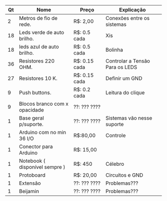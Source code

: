 | Qt |           Nome                 |    Preço      |         Explicação                |
|----|--------------------------------|---------------|-----------------------------------|
| 2  | Metros de fio de rede.         | R$: 2,00      | Conexões entre os sistemas        |
| 18 | Leds verde de auto brilho.     | R$: 0.5 cada  | Xis                               |
| 18 | leds azul de auto brilho.      | R$: 0.5 cada  | Bolinha                           |
| 36 | Resistores 220 OHM.            | R$: 0.15 cada | Controlar a Tensão Para os LEDS   |
| 27 | Resistores 10 K.               | R$: 0.15 cada | Definir um GND                    | 
| 9  | Push buttons.                  | R$: 0.2 cada  | Leitura do clique                 |
| 9  | Blocos branco com x opacidade  | ??: ??? ????  |                                   |
| 1  | Base geral p/suporte.          | ??: ??? ????  | Sistemas vão nesse suporte        |
| 1  | Arduino com no min 36 I/O      | R$:80,00      | Controle                          |
| 1  | Conector para Arduino          | R$: 15,00     |                                   |
| 1  | Notebook ( disponível sempre ) | R$: 450       | Célebro                           |
| 1  | Protoboard                     | R$: 20,00     | Circuitos e GND                   |
| 1  | Extensão                       | ??: ??? ????  | Problemas???                      |
| 1  | Beijamin                       | ??: ??? ????  | Problemas???                      |
